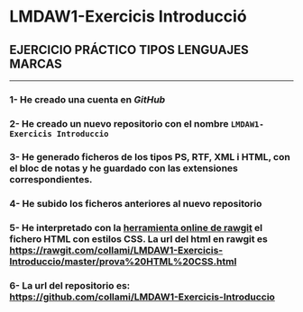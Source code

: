 # LMDAW1-Exercicis Introducció

## EJERCICIO PRÁCTICO TIPOS LENGUAJES MARCAS
---
### 1- He creado una cuenta en _GitHub_
### 2- He creado un nuevo repositorio con el nombre `LMDAW1-Exercicis Introduccio`
### 3- He generado ficheros de los tipos PS, RTF, XML i HTML, con el bloc de notas y he guardado con las extensiones correspondientes.
### 4- He subido los ficheros anteriores al nuevo repositorio
### 5- He interpretado con la [herramienta online de rawgit](https://rawgit.com/) el fichero HTML con estilos CSS. La url del html en rawgit es https://rawgit.com/collami/LMDAW1-Exercicis-Introduccio/master/prova%20HTML%20CSS.html
### 6- La url del repositorio es: https://github.com/collami/LMDAW1-Exercicis-Introduccio
